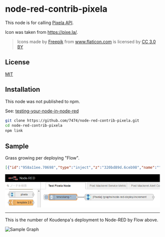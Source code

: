 # node-red-contrib-pixela

This node is for calling [Pixela API](https://pixe.la/).

Icon was taken from https://pixe.la/.

> Icons made by <a href="http://www.freepik.com" title="Freepik">Freepik</a> from <a href="https://www.flaticon.com/" title="Flaticon">www.flaticon.com</a> is licensed by <a href="http://creativecommons.org/licenses/by/3.0/" title="Creative Commons BY 3.0" target="_blank">CC 3.0 BY</a>

## License

[MIT](LICENSE)

## Installation

This node was not published to npm.

See: [testing-your-node-in-node-red](https://nodered.org/docs/creating-nodes/first-node#testing-your-node-in-node-red)

```sh
git clone https://github.com/7474/node-red-contrib-pixela.git
cd node-red-contrib-pixela
npm link
```

## Sample

Grass growing per deploying "Flow".

```json
[{"id":"958a11ee.70698","type":"inject","z":"320bd89d.6ceb98","name":"","topic":"","payload":"","payloadType":"date","repeat":"","crontab":"","once":true,"onceDelay":0.1,"x":110,"y":60,"wires":[["31e9654b.236eaa"]]},{"id":"31e9654b.236eaa","type":"pixela","z":"320bd89d.6ceb98","name":"","method":"PUT","path":"/graphs/node-red-deploy/increment","apiclient":"484e28be.3ea4e8","x":390,"y":60,"wires":[[]]},{"id":"484e28be.3ea4e8","type":"pixela-client","z":"","name":"pixela-config"}]
```

![Sample Flow](./docs/images/sample-flow.png)

----

This is the number of Koudenpa's deployment to Node-RED by Flow above.

![Sample Graph](https://pixe.la/v1/users/koudenpa/graphs/node-red-deploy)

